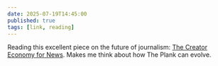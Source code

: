 ```yaml
---
date: 2025-07-19T14:45:00
published: true
tags: [link, reading]
---
```


Reading this excellent piece on the future of journalism: [The Creator Economy for News](https://example.com/creator-economy). Makes me think about how The Plank can evolve.